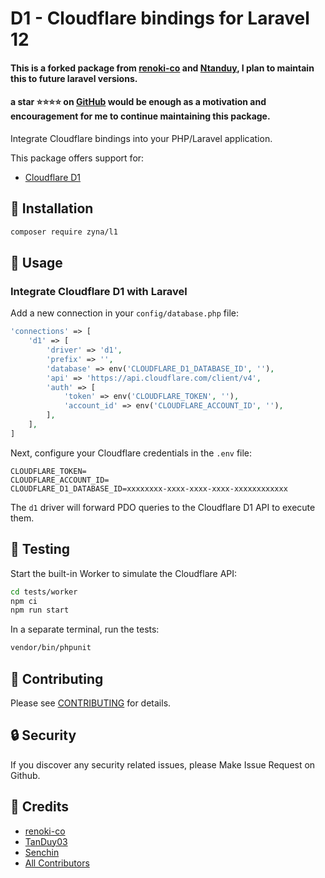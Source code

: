 # D1 - Cloudflare bindings for Laravel 12

<!-- [![StyleCI](https://github.styleci.io/repos/845491307/shield?branch=main)](https://github.styleci.io/repos/845491307)
![Packagist Dependency Version](https://img.shields.io/packagist/dependency-v/zyna/cloudflare-d1-database/php)
[![Latest Stable Version](https://poser.pugx.org/zyna/cloudflare-d1-database/v/stable)](https://packagist.org/packages/zyna/cloudflare-d1-database)
[![Total Downloads](https://poser.pugx.org/zyna/cloudflare-d1-database/downloads)](https://packagist.org/packages/zyna/cloudflare-d1-database)
[![Monthly Downloads](https://poser.pugx.org/zyna/cloudflare-d1-database/d/monthly)](https://packagist.org/packages/zyna/cloudflare-d1-database)
[![License](https://poser.pugx.org/zyna/cloudflare-d1-database/license)](https://packagist.org/packages/zyna/cloudflare-d1-database) -->

 #### This is a forked package from [renoki-co](https://packagist.org/packages/renoki-co/l1) and [Ntanduy](https://packagist.org/packages/ntanduy/cloudflare-d1-database), I plan to maintain this to future laravel versions. 
 #### a star ⭐⭐⭐⭐ on [GitHub](https://github.com/sencin/l1) would be enough as a motivation and encouragement for me to continue maintaining this package. 
   
Integrate Cloudflare bindings into your PHP/Laravel application.

This package offers support for:

- [Cloudflare D1](https://developers.cloudflare.com/d1)

## 🚀 Installation

```bash
composer require zyna/l1
```

## 👏 Usage

### Integrate Cloudflare D1 with Laravel

Add a new connection in your `config/database.php` file:

```php
'connections' => [
    'd1' => [
        'driver' => 'd1',
        'prefix' => '',
        'database' => env('CLOUDFLARE_D1_DATABASE_ID', ''),
        'api' => 'https://api.cloudflare.com/client/v4',
        'auth' => [
            'token' => env('CLOUDFLARE_TOKEN', ''),
            'account_id' => env('CLOUDFLARE_ACCOUNT_ID', ''),
        ],
    ],
]
```

Next, configure your Cloudflare credentials in the `.env` file:

```
CLOUDFLARE_TOKEN=
CLOUDFLARE_ACCOUNT_ID=
CLOUDFLARE_D1_DATABASE_ID=xxxxxxxx-xxxx-xxxx-xxxx-xxxxxxxxxxxx
```

The `d1` driver will forward PDO queries to the Cloudflare D1 API to execute them.

## 🌱 Testing

Start the built-in Worker to simulate the Cloudflare API:

```bash
cd tests/worker
npm ci
npm run start
```

In a separate terminal, run the tests:

``` bash
vendor/bin/phpunit
```

## 🤝 Contributing

Please see [CONTRIBUTING](CONTRIBUTING.md) for details.

## 🔒  Security

If you discover any security related issues, please Make Issue Request on Github.

## 🎉 Credits
- [renoki-co](https://github.com/renoki-co)
- [TanDuy03](https://github.com/TanDuy03)
- [Senchin](https://github.com/sencin)
- [All Contributors](../../contributors)
